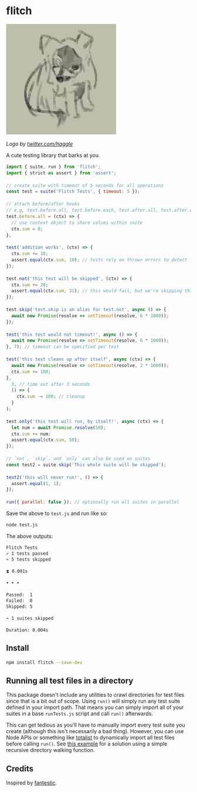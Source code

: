 # flitch

![flitch](logo.jpg)

*Logo by [twitter.com/haggle](https://twitter.com/haggle)*

A cute testing library that barks at you.

```js
import { suite, run } from 'flitch';
import { strict as assert } from 'assert';

// create suite with timeout of 5 seconds for all operations
const test = suite('Flitch Tests', { timeout: 5 });

// attach before/after hooks
// e.g, test.before.all, test.before.each, test.after.all, test.after.each
test.before.all = (ctx) => {
  // use context object to share values within suite
  ctx.sum = 0;
};

test('addition works', (ctx) => {
  ctx.sum += 10;
  assert.equal(ctx.sum, 10); // tests rely on thrown errors to detect failures
});

test.not('this test will be skipped', (ctx) => {
  ctx.sum += 20;
  assert.equal(ctx.sum, 31); // this would fail, but we're skipping this test! *shrugs*
});

test.skip('test.skip is an alias for test.not', async () => {
  await new Promise(resolve => setTimeout(resolve, 6 * 1000));
});

test('this test would not timeout!', async () => {
  await new Promise(resolve => setTimeout(resolve, 6 * 1000));
}, 7); // timeout can be specified per test

test('this test cleans up after itself', async (ctx) => {
  await new Promise(resolve => setTimeout(resolve, 2 * 1000));
  ctx.sum += 100;
},
  3, // time out after 3 seconds
  () => {
    ctx.sum -= 100; // cleanup
  }
);

test.only('this test will run, by itself!', async (ctx) => {
  let num = await Promise.resolve(50);
  ctx.sum += num;
  assert.equal(ctx.sum, 50);
});

// `not`, `skip`, and `only` can also be used on suites
const test2 = suite.skip('This whole suite will be skipped');

test2('this will never run!', () => {
  assert.equal(1, 1);
});

run({ parallel: false }); // optionally run all suites in parallel
```

Save the above to `test.js` and run like so:
```bash
node test.js
````

The above outputs:
```
Flitch Tests
✓ 1 tests passed
↷ 5 tests skipped

⧗ 0.001s

• • •

Passed:  1
Failed:  0
Skipped: 5

↷ 1 suites skipped

Duration: 0.004s
```

## Install

```bash
npm install flitch --save-dev
```

## Running all test files in a directory

This package doesn't include any utilities to crawl directories for test files since that is a bit out of scope. Using `run()` will simply run any test suite defined in your import path. That means you can simply import all of your suites in a base `runTests.js` script and call `run()` afterwards.

This can get tedious as you'll have to manually import every test suite you create (although this isn't necessarily a bad thing). However, you can use Node APIs or something like [totalist](https://github.com/lukeed/totalist) to dynamically import all test files before calling `run()`. See [this example](examples/runTests.js) for a solution using a simple recursive directory walking function.

## Credits
Inspired by [fantestic](https://github.com/porsager/fantestic).
